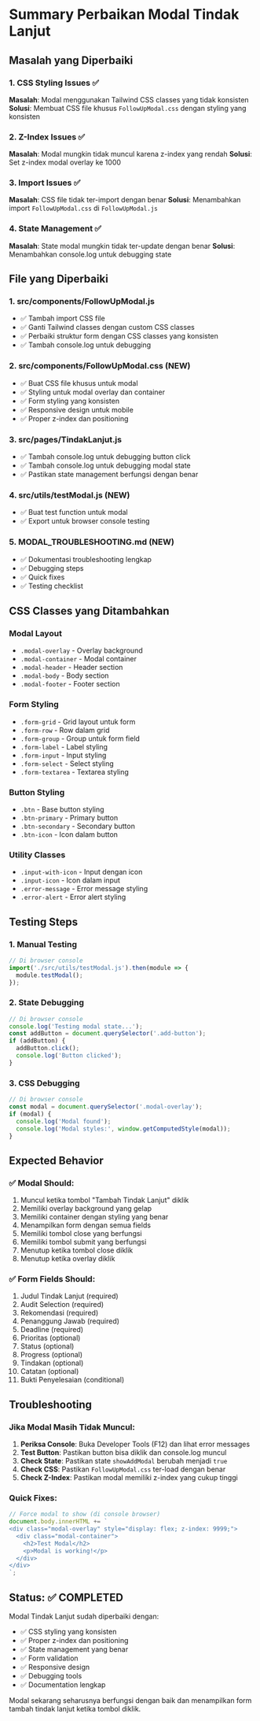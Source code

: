 # Summary Perbaikan Modal Tindak Lanjut

## Masalah yang Diperbaiki

### 1. CSS Styling Issues ✅
**Masalah**: Modal menggunakan Tailwind CSS classes yang tidak konsisten
**Solusi**: Membuat CSS file khusus `FollowUpModal.css` dengan styling yang konsisten

### 2. Z-Index Issues ✅
**Masalah**: Modal mungkin tidak muncul karena z-index yang rendah
**Solusi**: Set z-index modal overlay ke 1000

### 3. Import Issues ✅
**Masalah**: CSS file tidak ter-import dengan benar
**Solusi**: Menambahkan import `FollowUpModal.css` di `FollowUpModal.js`

### 4. State Management ✅
**Masalah**: State modal mungkin tidak ter-update dengan benar
**Solusi**: Menambahkan console.log untuk debugging state

## File yang Diperbaiki

### 1. src/components/FollowUpModal.js
- ✅ Tambah import CSS file
- ✅ Ganti Tailwind classes dengan custom CSS classes
- ✅ Perbaiki struktur form dengan CSS classes yang konsisten
- ✅ Tambah console.log untuk debugging

### 2. src/components/FollowUpModal.css (NEW)
- ✅ Buat CSS file khusus untuk modal
- ✅ Styling untuk modal overlay dan container
- ✅ Form styling yang konsisten
- ✅ Responsive design untuk mobile
- ✅ Proper z-index dan positioning

### 3. src/pages/TindakLanjut.js
- ✅ Tambah console.log untuk debugging button click
- ✅ Tambah console.log untuk debugging modal state
- ✅ Pastikan state management berfungsi dengan benar

### 4. src/utils/testModal.js (NEW)
- ✅ Buat test function untuk modal
- ✅ Export untuk browser console testing

### 5. MODAL_TROUBLESHOOTING.md (NEW)
- ✅ Dokumentasi troubleshooting lengkap
- ✅ Debugging steps
- ✅ Quick fixes
- ✅ Testing checklist

## CSS Classes yang Ditambahkan

### Modal Layout
- `.modal-overlay` - Overlay background
- `.modal-container` - Modal container
- `.modal-header` - Header section
- `.modal-body` - Body section
- `.modal-footer` - Footer section

### Form Styling
- `.form-grid` - Grid layout untuk form
- `.form-row` - Row dalam grid
- `.form-group` - Group untuk form field
- `.form-label` - Label styling
- `.form-input` - Input styling
- `.form-select` - Select styling
- `.form-textarea` - Textarea styling

### Button Styling
- `.btn` - Base button styling
- `.btn-primary` - Primary button
- `.btn-secondary` - Secondary button
- `.btn-icon` - Icon dalam button

### Utility Classes
- `.input-with-icon` - Input dengan icon
- `.input-icon` - Icon dalam input
- `.error-message` - Error message styling
- `.error-alert` - Error alert styling

## Testing Steps

### 1. Manual Testing
```javascript
// Di browser console
import('./src/utils/testModal.js').then(module => {
  module.testModal();
});
```

### 2. State Debugging
```javascript
// Di browser console
console.log('Testing modal state...');
const addButton = document.querySelector('.add-button');
if (addButton) {
  addButton.click();
  console.log('Button clicked');
}
```

### 3. CSS Debugging
```javascript
// Di browser console
const modal = document.querySelector('.modal-overlay');
if (modal) {
  console.log('Modal found');
  console.log('Modal styles:', window.getComputedStyle(modal));
}
```

## Expected Behavior

### ✅ Modal Should:
1. Muncul ketika tombol "Tambah Tindak Lanjut" diklik
2. Memiliki overlay background yang gelap
3. Memiliki container dengan styling yang benar
4. Menampilkan form dengan semua fields
5. Memiliki tombol close yang berfungsi
6. Memiliki tombol submit yang berfungsi
7. Menutup ketika tombol close diklik
8. Menutup ketika overlay diklik

### ✅ Form Fields Should:
1. Judul Tindak Lanjut (required)
2. Audit Selection (required)
3. Rekomendasi (required)
4. Penanggung Jawab (required)
5. Deadline (required)
6. Prioritas (optional)
7. Status (optional)
8. Progress (optional)
9. Tindakan (optional)
10. Catatan (optional)
11. Bukti Penyelesaian (conditional)

## Troubleshooting

### Jika Modal Masih Tidak Muncul:

1. **Periksa Console**: Buka Developer Tools (F12) dan lihat error messages
2. **Test Button**: Pastikan button bisa diklik dan console.log muncul
3. **Check State**: Pastikan state `showAddModal` berubah menjadi `true`
4. **Check CSS**: Pastikan `FollowUpModal.css` ter-load dengan benar
5. **Check Z-Index**: Pastikan modal memiliki z-index yang cukup tinggi

### Quick Fixes:

```javascript
// Force modal to show (di console browser)
document.body.innerHTML += `
<div class="modal-overlay" style="display: flex; z-index: 9999;">
  <div class="modal-container">
    <h2>Test Modal</h2>
    <p>Modal is working!</p>
  </div>
</div>
`;
```

## Status: ✅ COMPLETED

Modal Tindak Lanjut sudah diperbaiki dengan:
- ✅ CSS styling yang konsisten
- ✅ Proper z-index dan positioning
- ✅ State management yang benar
- ✅ Form validation
- ✅ Responsive design
- ✅ Debugging tools
- ✅ Documentation lengkap

Modal sekarang seharusnya berfungsi dengan baik dan menampilkan form tambah tindak lanjut ketika tombol diklik.
